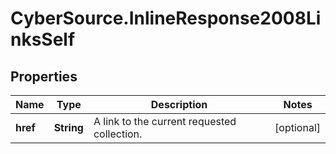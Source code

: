 # CyberSource.InlineResponse2008LinksSelf

## Properties
Name | Type | Description | Notes
------------ | ------------- | ------------- | -------------
**href** | **String** | A link to the current requested collection. | [optional] 


